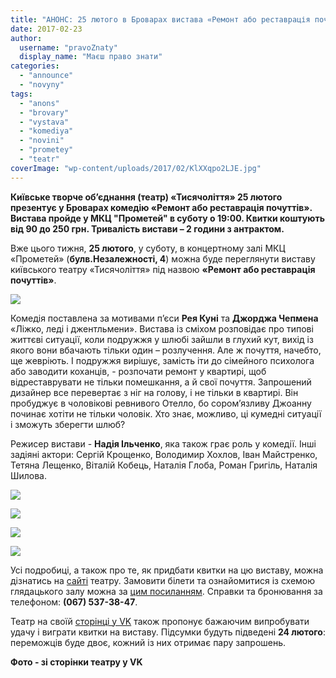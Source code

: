 ```yaml
---
title: "АНОНС: 25 лютого в Броварах вистава «Ремонт або реставрація почуттів»"
date: 2017-02-23
author: 
  username: "pravoZnaty"
  display_name: "Маєш право знати"
categories: 
  - "announce"
  - "novyny"
tags: 
  - "anons"
  - "brovary"
  - "vystava"
  - "komediya"
  - "novini"
  - "prometey"
  - "teatr"
coverImage: "wp-content/uploads/2017/02/KlXXqpo2LJE.jpg"
---
```


**Київське творче об’єднання (театр) «Тисячоліття» 25 лютого презентує у Броварах комедію «Ремонт або реставрація почуттів». Вистава пройде у МКЦ "Прометей" в суботу о 19:00. Квитки коштують від 90 до 250 грн. Тривалість вистави – 2 години з антрактом.**

Вже цього тижня, **25 лютого**, у суботу, в концертному залі МКЦ «Прометей» (**булв.Незалежності, 4**) можна буде переглянути виставу київського театру «Тисячоліття» під назвою **«Ремонт або реставрація почуттів»**.

[![](https://mpz.brovary.org/wp-content/uploads/2017/02/HBHD9zq4iDg.jpg)](https://mpz.brovary.org/wp-content/uploads/2017/02/HBHD9zq4iDg.jpg)

Комедія поставлена за мотивами п’єси **Рея Куні** та **Джорджа Чепмена** «Ліжко, леді і джентльмени». Вистава із сміхом розповідає про типові життєві ситуації, коли подружжя у шлюбі зайшли в глухий кут, вихід із якого вони вбачають тільки один – розлучення. Але ж почуття, начебто, ще жевріють. І подружжя вирішує, замість іти до сімейного психолога або заводити коханців, - розпочати ремонт у квартирі, щоб відреставрувати не тільки помешкання, а й свої почуття. Запрошений дизайнер все перевертає з ніг на голову, і не тільки в квартирі. Він пробуджує в чоловікові ревнивого Отелло, бо сором’язливу Джоанну починає хотіти не тільки чоловік. Хто знає, можливо, ці кумедні ситуації і зможуть зберегти шлюб?

Режисер вистави - **Надія Ільченко**, яка також грає роль у комедії. Інші задіяні актори: Сергій Крощенко, Володимир Хохлов, Іван Майстренко, Тетяна Лещенко, Віталій Кобець, Наталія Глоба, Роман Григіль, Наталія Шилова.

![](https://mpz.brovary.org/wp-content/uploads/2017/02/FOM484yWVmg.jpg)

![](https://mpz.brovary.org/wp-content/uploads/2017/02/KlXXqpo2LJE.jpg)

![](https://mpz.brovary.org/wp-content/uploads/2017/02/SWLg4Y69WS4.jpg)

![](https://mpz.brovary.org/wp-content/uploads/2017/02/a09kw8Rc25s.jpg)

Усі подробиці, а також про те, як придбати квитки на цю виставу, можна дізнатись на [сайті](http://1000letie.com.ua/index.php/teatr/repertuar/269-remont-ili-restavratsiya-chuvstv) театру. Замовити білети та ознайомитися із схемою глядацького залу можна за [цим посиланням](https://arm.frontmanager.com.ua/PublicAPI/WidgetStep1.aspx?__uid=XPPPzsgRpyncPpfZp2mQSw&event=1122438396). Справки та бронювання за телефоном: **(067) 537-38-47**.

Театр на своїй [сторінці у VK](https://vk.com/teatr_1000letie?w=wall-94897642_678) також пропонує бажаючим випробувати удачу і виграти квитки на виставу. Підсумки будуть підведені **24 лютого**: переможців буде двоє, кожний із них отримає пару запрошень.

**Фото - зі сторінки театру у VK**
